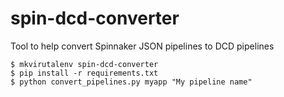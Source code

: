 # spin-dcd-converter

Tool to help convert Spinnaker JSON pipelines to DCD pipelines

```
$ mkvirutalenv spin-dcd-converter
$ pip install -r requirements.txt
$ python convert_pipelines.py myapp "My pipeline name"
```
